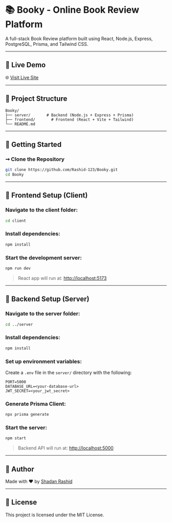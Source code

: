 # 📚 Booky - Online Book Review Platform

A full-stack Book Review platform built using React, Node.js, Express, PostgreSQL, Prisma, and Tailwind CSS.

---

## 🔗 Live Demo

🌐 [Visit Live Site](https://booky-chi.vercel.app/)

---

## 📁 Project Structure

```
Booky/
├── server/       # Backend (Node.js + Express + Prisma)
├── frontend/       # Frontend (React + Vite + Tailwind)
└── README.md
```

---

## 🚀 Getting Started

### ➞ Clone the Repository

```bash
git clone https://github.com/Rashid-123/Booky.git
cd Booky
```

---

## 💽 Frontend Setup (Client)

### Navigate to the client folder:

```bash
cd client
```

### Install dependencies:

```bash
npm install
```

### Start the development server:

```bash
npm run dev
```

> React app will run at: [http://localhost:5173](http://localhost:5173)

---

## 🔧 Backend Setup (Server)

### Navigate to the server folder:

```bash
cd ../server
```

### Install dependencies:

```bash
npm install
```

### Set up environment variables:

Create a `.env` file in the `server/` directory with the following:

```
PORT=5000
DATABASE_URL=<your-database-url>
JWT_SECRET=<your_jwt_secret>
```

### Generate Prisma Client:

```bash
npx prisma generate
```

### Start the server:

```bash
npm start
```

> Backend API will run at: [http://localhost:5000](http://localhost:5000)

---

## 💪 Author

Made with ❤️ by [Shadan Rashid](https://github.com/Rashid-123)

---

## 📖 License

This project is licensed under the MIT License.
